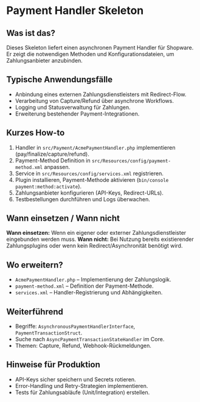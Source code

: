 # Payment Handler Skeleton

## Was ist das?
Dieses Skeleton liefert einen asynchronen Payment Handler für Shopware. Er zeigt die notwendigen Methoden und Konfigurationsdateien, um Zahlungsanbieter anzubinden.

## Typische Anwendungsfälle
- Anbindung eines externen Zahlungsdienstleisters mit Redirect-Flow.
- Verarbeitung von Capture/Refund über asynchrone Workflows.
- Logging und Statusverwaltung für Zahlungen.
- Erweiterung bestehender Payment-Integrationen.

## Kurzes How-to
1. Handler in `src/Payment/AcmePaymentHandler.php` implementieren (pay/finalize/capture/refund).
2. Payment-Method Definition in `src/Resources/config/payment-method.xml` anpassen.
3. Service in `src/Resources/config/services.xml` registrieren.
4. Plugin installieren, Payment-Methode aktivieren (`bin/console payment:method:activate`).
5. Zahlungsanbieter konfigurieren (API-Keys, Redirect-URLs).
6. Testbestellungen durchführen und Logs überwachen.

## Wann einsetzen / Wann nicht
**Wann einsetzen:** Wenn ein eigener oder externer Zahlungsdienstleister eingebunden werden muss.
**Wann nicht:** Bei Nutzung bereits existierender Zahlungsplugins oder wenn kein Redirect/Asynchronität benötigt wird.

## Wo erweitern?
- `AcmePaymentHandler.php` – Implementierung der Zahlungslogik.
- `payment-method.xml` – Definition der Payment-Methode.
- `services.xml` – Handler-Registrierung und Abhängigkeiten.

## Weiterführend
- Begriffe: `AsynchronousPaymentHandlerInterface`, `PaymentTransactionStruct`.
- Suche nach `AsyncPaymentTransactionStateHandler` im Core.
- Themen: Capture, Refund, Webhook-Rückmeldungen.

## Hinweise für Produktion
- API-Keys sicher speichern und Secrets rotieren.
- Error-Handling und Retry-Strategien implementieren.
- Tests für Zahlungsabläufe (Unit/Integration) erstellen.

